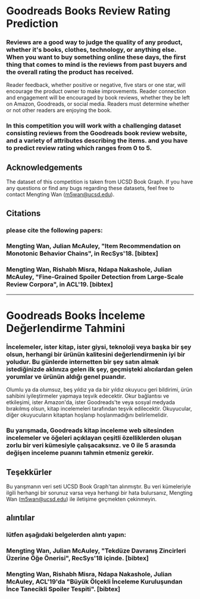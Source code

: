 # Goodreads Books Review Rating Prediction
### Reviews are a good way to judge the quality of any product, whether it's books, clothes, technology, or anything else. When you want to buy something online these days, the first thing that comes to mind is the reviews from past buyers and the overall rating the product has received.
Reader feedback, whether positive or negative, five stars or one star, will encourage the product owner to make improvements.
Reader connection and engagement will be encouraged by book reviews, whether they be left on Amazon, Goodreads, or social media. Readers must determine whether or not other readers are enjoying the book.

### In this competition you will work with a challenging dataset consisting reviews from the Goodreads book review website, and a variety of attributes describing the items. and you have to predict review rating which ranges from 0 to 5.

## Acknowledgements
The dataset of this competition is taken from UCSD Book Graph.
If you have any questions or find any bugs regarding these datasets, feel free to contact Mengting Wan (m5wan@ucsd.edu).

## Citations
### please cite the following papers:

### Mengting Wan, Julian McAuley, "Item Recommendation on Monotonic Behavior Chains", in RecSys'18. [bibtex]
### Mengting Wan, Rishabh Misra, Ndapa Nakashole, Julian McAuley, "Fine-Grained Spoiler Detection from Large-Scale Review Corpora", in ACL'19. [bibtex]
----------------------------------------
# Goodreads Books İnceleme Değerlendirme Tahmini
### İncelemeler, ister kitap, ister giysi, teknoloji veya başka bir şey olsun, herhangi bir ürünün kalitesini değerlendirmenin iyi bir yoludur. Bu günlerde internetten bir şey satın almak istediğinizde aklınıza gelen ilk şey, geçmişteki alıcılardan gelen yorumlar ve ürünün aldığı genel puandır.
Olumlu ya da olumsuz, beş yıldız ya da bir yıldız okuyucu geri bildirimi, ürün sahibini iyileştirmeler yapmaya teşvik edecektir.
Okur bağlantısı ve etkileşimi, ister Amazon'da, ister Goodreads'te veya sosyal medyada bırakılmış olsun, kitap incelemeleri tarafından teşvik edilecektir. Okuyucular, diğer okuyucuların kitaptan hoşlanıp hoşlanmadığını belirlemelidir.

### Bu yarışmada, Goodreads kitap inceleme web sitesinden incelemeler ve öğeleri açıklayan çeşitli özelliklerden oluşan zorlu bir veri kümesiyle çalışacaksınız. ve 0 ile 5 arasında değişen inceleme puanını tahmin etmeniz gerekir.

## Teşekkürler
Bu yarışmanın veri seti UCSD Book Graph'tan alınmıştır.
Bu veri kümeleriyle ilgili herhangi bir sorunuz varsa veya herhangi bir hata bulursanız, Mengting Wan (m5wan@ucsd.edu) ile iletişime geçmekten çekinmeyin.

## alıntılar
### lütfen aşağıdaki belgelerden alıntı yapın:

### Mengting Wan, Julian McAuley, "Tekdüze Davranış Zincirleri Üzerine Öğe Önerisi", RecSys'18 içinde. [bibtex]
### Mengting Wan, Rishabh Misra, Ndapa Nakashole, Julian McAuley, ACL'19'da "Büyük Ölçekli İnceleme Kuruluşundan İnce Tanecikli Spoiler Tespiti". [bibtex]
